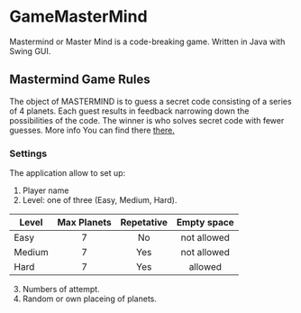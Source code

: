 # GameMasterMind

Mastermind or Master Mind is a code-breaking game. Written in Java with Swing GUI.

## Mastermind Game Rules

  The object of MASTERMIND is to guess a secret code consisting of a series of 4
planets. Each guest results in feedback narrowing down the possibilities of the
code. The winner is who solves secret code with fewer guesses.
More info You can find there [there.](https://en.wikipedia.org/wiki/Mastermind_(board_game))

### Settings

The application allow to set up:

1. Player name
2. Level: one of three (Easy, Medium, Hard).

|    Level      |   Max Planets | Repetative   |   Empty space 
| ------------- |:-------------:|:------------:|:-------------:
| Easy         |      7        |  No          | not allowed
| Medium        |      7        |  Yes         | not allowed
| Hard          |      7        |  Yes         |   allowed

3. Numbers of attempt.
4. Random or own placeing of planets.


#### 



